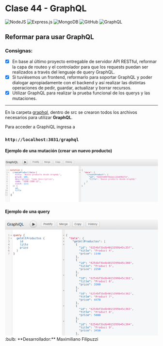 # Clase 44 - GraphQL

![NodeJS](https://img.shields.io/badge/node.js-6DA55F?style=for-the-badge&logo=node.js&logoColor=white)
![Express.js](https://img.shields.io/badge/express.js-%23404d59.svg?style=for-the-badge&logo=express&logoColor=%2361DAFB)
![MongoDB](https://img.shields.io/badge/MongoDB-%234ea94b.svg?style=for-the-badge&logo=mongodb&logoColor=white)
![GitHub](https://img.shields.io/badge/github-%23121011.svg?style=for-the-badge&logo=github&logoColor=white)
![GraphQL](https://img.shields.io/badge/-GraphQL-E10098?style=for-the-badge&logo=graphql&logoColor=white)


## Reformar para usar GraphQL

### Consignas:

- [x] En base al último proyecto entregable de servidor API RESTful, reformar la capa de routeo y el controlador para que los requests puedan ser realizados a través del lenguaje de query GraphQL.
- [x] Si tuviésemos un frontend, reformarlo para soportar GraphQL y poder dialogar apropiadamente con el backend y así realizar las distintas operaciones de pedir, guardar, actualizar y borrar recursos.
- [x] Utilizar GraphQL para realizar la prueba funcional de los querys y las mutaciones.

----

En la carpeta [graphql](src/graphql/), dentro de src se crearon todos los archivos necesarios para utilizar **GraphQL**.

Para acceder a GraphiQL ingresa a

### `http://localhost:3031/graphql`

#### Ejemplo de una mutación (crear un nuevo producto)

<img src="media/newProductGraphQl.png" width="900px" alt="Nuevo producto con graphql"/>

#### Ejemplo de una query

<img src="media/allProductsGraphQl.png" alt="Todos los productos con graphql"/>

<br>
:bulb: **Desarrollador:** Maximiliano Filipuzzi